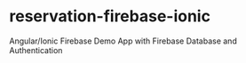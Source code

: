 # reservation-firebase-ionic
Angular/Ionic Firebase Demo App with Firebase Database and Authentication 

